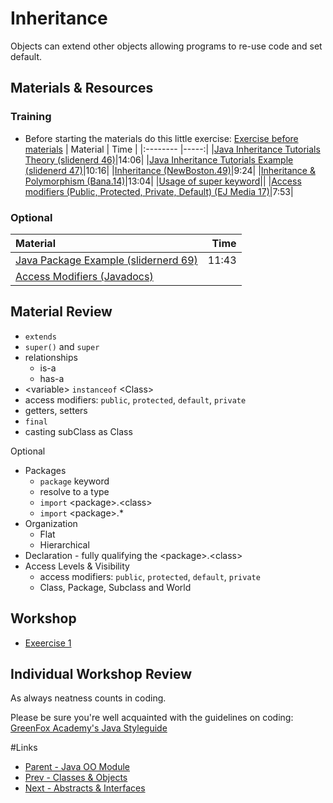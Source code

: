 # Inheritance
Objects can extend other objects allowing programs to re-use code and set default.

## Materials & Resources

### Training
- Before starting the materials do this little exercise: [Exercise before materials](https://TODO)
| Material | Time |
|:-------- |-----:|
|[Java Inheritance Tutorials Theory (slidenerd 46)](https://www.youtube.com/watch?v=i2ghIckPZfE)|14:06|
|[Java Inheritance Tutorials Example (slidenerd 47)](https://www.youtube.com/watch?v=PHden2Po8YU)|10:16|
|[Inheritance (NewBoston.49)](https://www.youtube.com/watch?v=9JpNY-XAseg)|9:24|
|[Inheritance & Polymorphism (Bana.14)](https://www.youtube.com/watch?v=Lsdaztp3_lw)|13:04|
|[Usage of super keyword](http://www.javatpoint.com/super-keyword)||
|[Access modifiers (Public, Protected, Private, Default) (EJ Media 17)](https://www.youtube.com/watch?v=aRQRV2PMHtk)|7:53|


### Optional
| Material | Time |
|:-------- |-----:|
|[Java Package Example (slidernerd 69)](https://www.youtube.com/watch?v=FjgnIYMBhDA)|11:43|
|[Access Modifiers (Javadocs)](https://docs.oracle.com/javase/tutorial/java/javaOO/accesscontrol.html)||

## Material Review
- `extends`
- `super()` and `super`
- relationships
  - is-a
  - has-a
- &lt;variable&gt; `instanceof` &lt;Class&gt;
- access modifiers: `public`, `protected`, `default`, `private`
- getters, setters
- `final`
- casting subClass as Class

Optional
- Packages
  -  `package` keyword
  - resolve to a type
  - `import` &lt;package&gt;.&lt;class&gt;
  - `import` &lt;package&gt;.*
- Organization
  - Flat
  - Hierarchical
- Declaration - fully qualifying the &lt;package&gt;.&lt;class&gt;
- Access Levels &amp; Visibility
  - access modifiers: `public`, `protected`, `default`, `private`
  - Class, Package, Subclass and World


## Workshop
- [Exeercise 1](TODO)


## Individual Workshop Review
As always neatness counts in coding.

Please be sure you're well acquainted with the guidelines on coding: [GreenFox Academy's Java Styleguide](../../styleguide/java.md)


#Links
- [Parent - Java OO Module](../README.md)
- [Prev - Classes &amp; Objects](../1-objects-and-classes/README.md)
- [Next - Abstracts &amp; Interfaces](../3-abstracts-and-interfaces/README.md)
